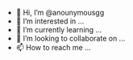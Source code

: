 - 👋 Hi, I’m @anounymousgg
- 👀 I’m interested in ...
- 🌱 I’m currently learning ...
- 💞️ I’m looking to collaborate on ...
- 📫 How to reach me ...

<!---
anounymousgg/anounymousgg is a ✨ special ✨ repository because its `README.md` (this file) appears on your GitHub profile.
You can click the Preview link to take a look at your changes.
--->

